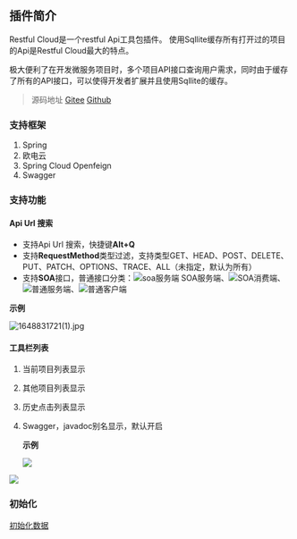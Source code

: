 ## 插件简介
Restful Cloud是一个restful Api工具包插件。
使用Sqllite缓存所有打开过的项目的Api是Restful Cloud最大的特点。

极大便利了在开发微服务项目时，多个项目API接口查询用户需求，同时由于缓存了所有的API接口，可以使得开发者扩展并且使用Sqllite的缓存。
> 源码地址
[Gitee](https://gitee.com/bamboo-qiqing/Restful-Cloud)
[Github](https://github.com/bamboo-qiqing/Restful-Cloud)

### 支持框架

1. Spring
2. 欧电云
3. Spring Cloud Openfeign
4. Swagger
### 支持功能
#### Api Url 搜索
- 支持Api Url 搜索，快捷键**Alt+Q**
- 支持**RequestMethod**类型过滤，支持类型GET、HEAD、POST、DELETE、PUT、PATCH、OPTIONS、TRACE、ALL（未指定，默认为所有）
- 支持**SOA**接口，普通接口分类：![soa服务端](http://liangkezaoshu.space/usr/uploads/2022/04/1122915221.svg)  SOA服务端、![](http://liangkezaoshu.space/usr/uploads/2022/04/1323702289.svg)SOA消费端、![](http://liangkezaoshu.space/usr/uploads/2022/04/1405658601.svg)普通服务端、![](http://liangkezaoshu.space/usr/uploads/2022/04/1405658601.svg)普通客户端

**示例**

![1648831721(1).jpg][1]

#### 工具栏列表

1. 当前项目列表显示

2. 其他项目列表显示
3. 历史点击列表显示

4. Swagger，javadoc别名显示，默认开启

   **示例**

   ![](http://liangkezaoshu.space/usr/uploads/2022/04/3880956310.jpg)



![](http://liangkezaoshu.space/usr/uploads/2022/04/2684441340.jpg)

### 初始化

[初始化数据][2]


[1]: http://liangkezaoshu.space/usr/uploads/2022/04/1695318595.jpg
[2]: http://liangkezaoshu.space/usr/uploads/2022/03/1936383359.json
